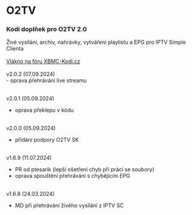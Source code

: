 <h1>O2TV</h1>
<p>
<h3>Kodi doplňek pro O2TV 2.0</h3>
<p>
Živé vysílání, archiv, nahrávky, vytváření playlistu a EPG pro IPTV Simple Clienta<br><br>
<a href="https://www.xbmc-kodi.cz/prispevek-o2tv">Vlákno na fóru XBMC-Kodi.cz</a><br><br>
v2.0.2 (07.09.2024)<br>
- oprava přehrávání live streamu<br><br>

v2.0.1 (05.09.2024)<br>
- oprava překlepu v kódu<br><br>

v2.0.0 (05.09.2024)<br>
- přidání podpory O2TV SK<br><br>

v1.6.9 (11.07.2024)<br>
- PR od ptesarik (lepší ošetření chyb při práci se soubory)<br>
- oprava spouštění přehrávání s chybějícím EPG<br><br>

v1.6.8 (24.03.2024)<br>
- MD při přehrávání živého vysílání z IPTV SC<br><br>

</p>
